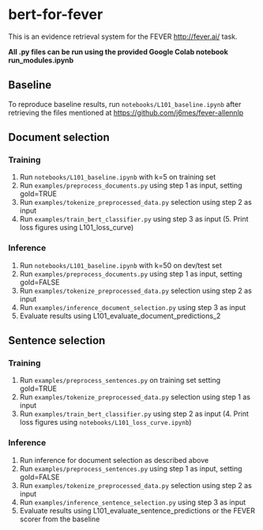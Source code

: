 # bert-for-fever
This is an evidence retrieval system for the FEVER http://fever.ai/ task.

**All .py files can be run using the provided Google Colab notebook run_modules.ipynb**

## Baseline
To reproduce baseline results, run `notebooks/L101_baseline.ipynb` after retrieving the files mentioned at https://github.com/j6mes/fever-allennlp


## Document selection
### Training
1. Run `notebooks/L101_baseline.ipynb` with k=5 on training set
2. Run `examples/preprocess_documents.py` using step 1 as input, setting gold=TRUE
3. Run `examples/tokenize_preprocessed_data.py` selection using step 2 as input
4. Run `examples/train_bert_classifier.py` using step 3 as input
(5. Print loss figures using L101_loss_curve)
### Inference
1. Run `notebooks/L101_baseline.ipynb` with k=50 on dev/test set
2. Run `examples/preprocess_documents.py` using step 1 as input, setting gold=FALSE
3. Run `examples/tokenize_preprocessed_data.py` selection using step 2 as input
4. Run `examples/inference_document_selection.py` using step 3 as input
5. Evaluate results using L101_evaluate_document_predictions_2

## Sentence selection
### Training
1. Run `examples/preprocess_sentences.py` on training set setting gold=TRUE
2. Run `examples/tokenize_preprocessed_data.py` selection using step 1 as input
3. Run `examples/train_bert_classifier.py` using step 2 as input
(4. Print loss figures using `notebooks/L101_loss_curve.ipynb`)
### Inference
1. Run inference for document selection as described above
2. Run `examples/preprocess_sentences.py` using step 1 as input, setting gold=FALSE
3. Run `examples/tokenize_preprocessed_data.py` selection using step 2 as input
4. Run `examples/inference_sentence_selection.py` using step 3 as input
5. Evaluate results using L101_evaluate_sentence_predictions or the FEVER scorer from the baseline

